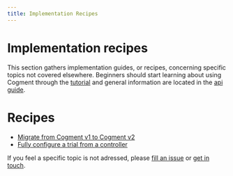 ```yaml
---
title: Implementation Recipes
---
```


# Implementation recipes

This section gathers implementation guides, or recipes, concerning specific topics not covered elsewhere. Beginners should start learning about using Cogment through the [tutorial](../tutorial/index.md) and general information are located in the [api guide](../../guide/development-guide.mdx).

# Recipes

-   [Migrate from Cogment v1 to Cogment v2](./v2-migration-guide.md)
-   [Fully configure a trial from a controller](./configure-trial-from-controller.md)

If you feel a specific topic is not adressed, please [fill an issue](https://github.com/cogment/cogment-doc/issues/new/choose) or [get in touch](../../community-channels.md).
